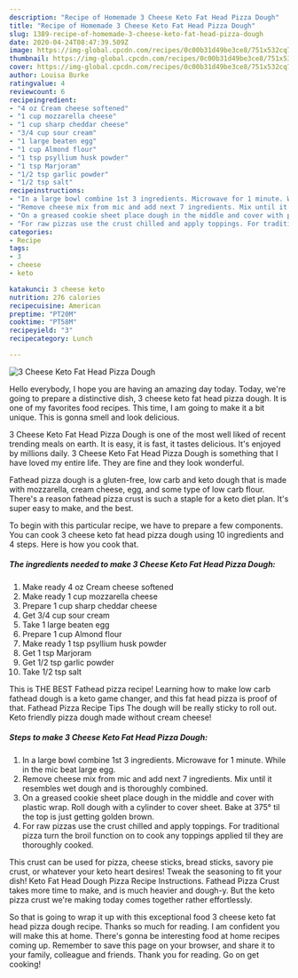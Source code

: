 ```yaml
---
description: "Recipe of Homemade 3 Cheese Keto Fat Head Pizza Dough"
title: "Recipe of Homemade 3 Cheese Keto Fat Head Pizza Dough"
slug: 1389-recipe-of-homemade-3-cheese-keto-fat-head-pizza-dough
date: 2020-04-24T08:47:39.509Z
image: https://img-global.cpcdn.com/recipes/0c00b31d49be3ce8/751x532cq70/3-cheese-keto-fat-head-pizza-dough-recipe-main-photo.jpg
thumbnail: https://img-global.cpcdn.com/recipes/0c00b31d49be3ce8/751x532cq70/3-cheese-keto-fat-head-pizza-dough-recipe-main-photo.jpg
cover: https://img-global.cpcdn.com/recipes/0c00b31d49be3ce8/751x532cq70/3-cheese-keto-fat-head-pizza-dough-recipe-main-photo.jpg
author: Louisa Burke
ratingvalue: 4
reviewcount: 6
recipeingredient:
- "4 oz Cream cheese softened"
- "1 cup mozzarella cheese"
- "1 cup sharp cheddar cheese"
- "3/4 cup sour cream"
- "1 large beaten egg"
- "1 cup Almond flour"
- "1 tsp psyllium husk powder"
- "1 tsp Marjoram"
- "1/2 tsp garlic powder"
- "1/2 tsp salt"
recipeinstructions:
- "In a large bowl combine 1st 3 ingredients. Microwave for 1 minute. While in the mic beat large egg."
- "Remove cheese mix from mic and add next 7 ingredients. Mix until it resembles wet dough and is thoroughly combined."
- "On a greased cookie sheet place dough in the middle and cover with plastic wrap. Roll dough with a cylinder to cover sheet. Bake at 375° til the top is just getting golden brown."
- "For raw pizzas use the crust chilled and apply toppings. For traditional pizza turn the broil function on to cook any toppings applied til they are thoroughly cooked."
categories:
- Recipe
tags:
- 3
- cheese
- keto

katakunci: 3 cheese keto 
nutrition: 276 calories
recipecuisine: American
preptime: "PT20M"
cooktime: "PT58M"
recipeyield: "3"
recipecategory: Lunch

---
```



![3 Cheese Keto Fat Head Pizza Dough](https://img-global.cpcdn.com/recipes/0c00b31d49be3ce8/751x532cq70/3-cheese-keto-fat-head-pizza-dough-recipe-main-photo.jpg)

Hello everybody, I hope you are having an amazing day today. Today, we're going to prepare a distinctive dish, 3 cheese keto fat head pizza dough. It is one of my favorites food recipes. This time, I am going to make it a bit unique. This is gonna smell and look delicious.

3 Cheese Keto Fat Head Pizza Dough is one of the most well liked of recent trending meals on earth. It is easy, it is fast, it tastes delicious. It's enjoyed by millions daily. 3 Cheese Keto Fat Head Pizza Dough is something that I have loved my entire life. They are fine and they look wonderful.

Fathead pizza dough is a gluten-free, low carb and keto dough that is made with mozzarella, cream cheese, egg, and some type of low carb flour. There&#39;s a reason fathead pizza crust is such a staple for a keto diet plan. It&#39;s super easy to make, and the best.


To begin with this particular recipe, we have to prepare a few components. You can cook 3 cheese keto fat head pizza dough using 10 ingredients and 4 steps. Here is how you cook that.

<!--inarticleads1-->

##### The ingredients needed to make 3 Cheese Keto Fat Head Pizza Dough:

1. Make ready 4 oz Cream cheese softened
1. Make ready 1 cup mozzarella cheese
1. Prepare 1 cup sharp cheddar cheese
1. Get 3/4 cup sour cream
1. Take 1 large beaten egg
1. Prepare 1 cup Almond flour
1. Make ready 1 tsp psyllium husk powder
1. Get 1 tsp Marjoram
1. Get 1/2 tsp garlic powder
1. Take 1/2 tsp salt


This is THE BEST Fathead pizza recipe! Learning how to make low carb fathead dough is a keto game changer, and this fat head pizza is proof of that. Fathead Pizza Recipe Tips The dough will be really sticky to roll out. Keto friendly pizza dough made without cream cheese! 

<!--inarticleads2-->

##### Steps to make 3 Cheese Keto Fat Head Pizza Dough:

1. In a large bowl combine 1st 3 ingredients. Microwave for 1 minute. While in the mic beat large egg.
1. Remove cheese mix from mic and add next 7 ingredients. Mix until it resembles wet dough and is thoroughly combined.
1. On a greased cookie sheet place dough in the middle and cover with plastic wrap. Roll dough with a cylinder to cover sheet. Bake at 375° til the top is just getting golden brown.
1. For raw pizzas use the crust chilled and apply toppings. For traditional pizza turn the broil function on to cook any toppings applied til they are thoroughly cooked.


This crust can be used for pizza, cheese sticks, bread sticks, savory pie crust, or whatever your keto heart desires! Tweak the seasoning to fit your dish! Keto Fat Head Dough Pizza Recipe Instructions. Fathead Pizza Crust takes more time to make, and is much heavier and dough-y. But the keto pizza crust we&#39;re making today comes together rather effortlessly. 

So that is going to wrap it up with this exceptional food 3 cheese keto fat head pizza dough recipe. Thanks so much for reading. I am confident you will make this at home. There's gonna be interesting food at home recipes coming up. Remember to save this page on your browser, and share it to your family, colleague and friends. Thank you for reading. Go on get cooking!
